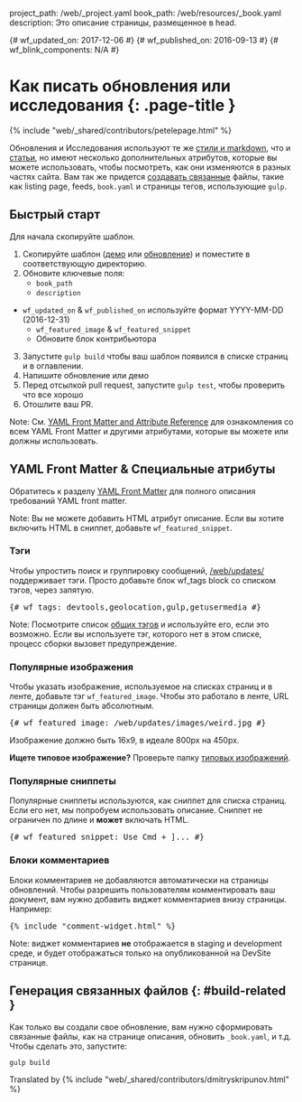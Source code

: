 project_path: /web/_project.yaml
book_path: /web/resources/_book.yaml
description: Это описание страницы, размещенное в head.

{# wf_updated_on: 2017-12-06 #}
{# wf_published_on: 2016-09-13 #}
{# wf_blink_components: N/A #}

# Как писать обновления или исследования {: .page-title }

{% include "web/_shared/contributors/petelepage.html" %}

Обновления и Исследования используют те же [стили и markdown](markdown-syntax),
что и [статьи](writing-an-article), но имеют несколько дополнительных атрибутов,
которые вы можете использовать, чтобы посмотреть, как они изменяются в разных
частях сайта. Вам так же придется [создавать связанные](#build-related) файлы,
такие как listing page, feeds, `book.yaml` и страницы тегов, использующие
`gulp`.

## Быстрый старт

Для начала скопируйте шаблон.

1. Скопируйте шаблон
([демо](https://github.com/google/WebFundamentals/blob/master/src/templates/showcase/_template.md)
или
[обновление](https://github.com/google/WebFundamentals/blob/master/src/templates/updates/_template.md))
и поместите в соответствующую директорию.
2. Обновите ключевые поля: 
    - `book_path`
    - `description`
- `wf_updated_on` & `wf_published_on` используйте формат YYYY-MM-DD
(2016-12-31)
    - `wf_featured_image` & `wf_featured_snippet`
    - Обновите блок контрибьютора
3. Запустите `gulp build` чтобы ваш шаблон появился в списке страниц и в
оглавлении.
4. Напишите обновление или демо
5. Перед отсылкой pull request, запустите `gulp test`, чтобы проверить что все
хорошо
6. Отошлите ваш PR.

Note: См. [YAML Front Matter and Attribute
Reference](/web/resources/yaml-and-attr-reference)
для ознакомления со всем YAML Front Matter и другими атрибутами, которые вы
можете или должны использовать.

## YAML Front Matter & Специальные атрибуты

Обратитесь к разделу [YAML Front Matter](writing-an-article#yaml_front_matter)
для полного описания требований YAML front matter.

Note: Вы не можете добавить HTML атрибут описание. Если вы хотите включить HTML
в сниппет, добавьте `wf_featured_snippet`.

### Тэги

Чтобы упростить поиск и группировку сообщений, [/web/updates/](/web/updates/)
поддерживает тэги. Просто добавьте блок wf_tags block со списком тэгов, через
запятую.

<pre class="prettyprint">
{# wf_tags: devtools,geolocation,gulp,getusermedia #}
</pre>

Note: Посмотрите список [общих
тэгов](https://github.com/google/WebFundamentals/blob/master/src/data/commonTags.json)
и используйте его, если это возможно. Если вы используете тэг, которого нет в
этом списке, процесс сборки вызовет предупреждение.

### Популярные изображения

Чтобы указать изображение, используемое на списках страниц и в ленте, добавьте
тэг `wf_featured_image`. Чтобы это работало в ленте, URL страницы должен быть
абсолютным.

<pre class="prettyprint">
{# wf_featured_image: /web/updates/images/weird.jpg #}
</pre>

Изображение должно быть 16x9, в идеале 800px на 450px.

**Ищете типовое изображение?** Проверьте папку [типовых
изображений](https://github.com/google/WebFundamentals/tree/master/src/content/en/updates/images/generic).

### Популярные сниппеты

Популярные сниппеты используются, как сниппет для списка страниц. Если его нет,
мы попробуем использовать описание. Сниппет не ограничен по длине и **может**
включать HTML.

<pre class="prettyprint">
{# wf_featured_snippet: Use <kbd class='kbd'>Cmd + ]</kbd>... #}
</pre>

### Блоки комментариев

Блоки комментариев не добавляются автоматически на страницы обновлений. Чтобы
разрешить пользователям комментировать ваш документ, вам нужно добавить виджет
комментариев внизу страницы. Например:

<pre class="prettyprint">
{% include "comment-widget.html" %}
</pre>

Note: виджет комментариев **не** отображается в staging и development среде, и
будет отображаться только на опубликованной на DevSite странице.

## Генерация связанных файлов {: #build-related }

Как только вы создали свое обновление, вам нужно сформировать связанные файлы,
как на странице описания, обновить `_book.yaml`, и т.д. Чтобы сделать это,
запустите:

```
gulp build

```



Translated by
{% include "web/_shared/contributors/dmitryskripunov.html" %}
